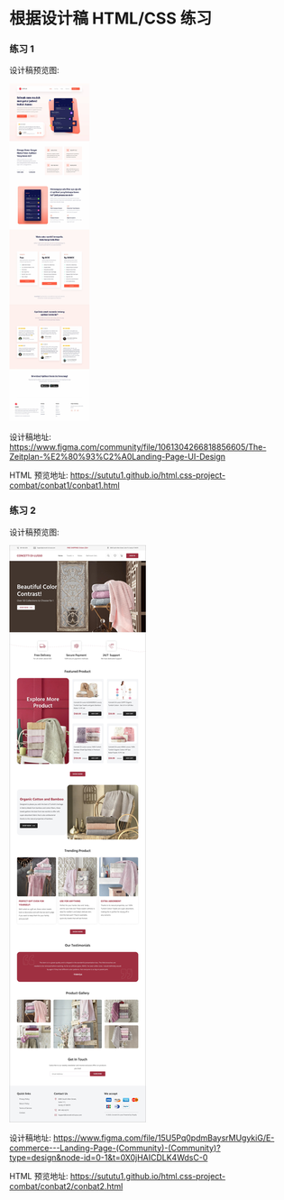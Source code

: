 # 根据设计稿 HTML/CSS 练习

### 练习 1

设计稿预览图: 

<img src="./conbat1/conbat1.jpg" height="600px" >


设计稿地址: https://www.figma.com/community/file/1061304266818856605/The-Zeitplan-%E2%80%93%C2%A0Landing-Page-UI-Design



HTML 预览地址: https://sututu1.github.io/html.css-project-combat/conbat1/conbat1.html


### 练习 2

设计稿预览图: 

<img src="./conbat2/conbat2.jpg" hight="300px" >

设计稿地址: https://www.figma.com/file/15U5Pq0pdmBaysrMUgykiG/E-commerce---Landing-Page-(Community)-(Community)?type=design&node-id=0-1&t=0X0jHAICDLK4WdsC-0

HTML 预览地址: https://sututu1.github.io/html.css-project-combat/conbat2/conbat2.html























